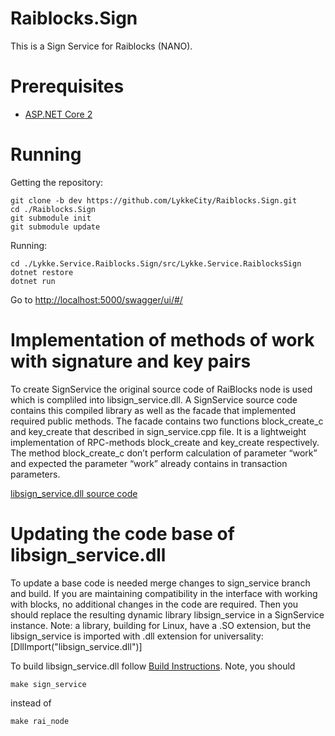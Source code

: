 # Raiblocks.Sign


This is a Sign Service for Raiblocks (NANO).

# Prerequisites

- [ASP.NET Core 2](https://docs.microsoft.com/en-us/aspnet/core/getting-started)

# Running
 
Getting the repository:
```
git clone -b dev https://github.com/LykkeCity/Raiblocks.Sign.git 
cd ./Raiblocks.Sign
git submodule init
git submodule update
```

Running:
```
cd ./Lykke.Service.Raiblocks.Sign/src/Lykke.Service.RaiblocksSign
dotnet restore
dotnet run
```
Go to [http://localhost:5000/swagger/ui/#/](http://localhost:5000/swagger/ui/#/)


# Implementation of methods of work with signature and key pairs

To create SignService the original source code of RaiBlocks node is used which is compliled into libsign_service.dll. A SignService source code contains this compiled library as well as the facade that implemented required public methods.
The facade contains two functions block_create_c and key_create that described in sign_service.cpp file. It is a lightweight implementation of RPC-methods block_create and key_create respectively. The method block_create_c don’t perform calculation of parameter “work” and expected the parameter “work” already contains in transaction parameters.

[libsign_service.dll source code](https://github.com/artem-kruglov/raiblocks/tree/sign_service)  


# Updating the code base of libsign_service.dll

To update a base code is needed merge changes to sign_service branch and build. If you are maintaining compatibility in the interface with working with blocks, no additional changes in the code are required. Then you should replace the resulting dynamic library libsign_service in a SignService instance.
Note: a library, building for Linux, have a .SO extension, but the libsign_service is imported with .dll extension for universality:
[DllImport("libsign_service.dll")]

To build libsign_service.dll follow [Build Instructions](https://github.com/nanocurrency/raiblocks/wiki/Build-Instructions). Note, you should 
```
make sign_service 
```
instead of 
```
make rai_node
```